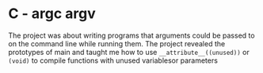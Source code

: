 # C - argc argv
The project was about writing programs that arguments could be passed to on the command line while running them.
The project revealed the prototypes of main and taught me how to use `__attribute__((unused))` or `(void)` to compile functions with unused variablesor parameters
